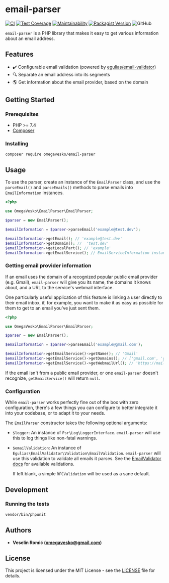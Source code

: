 # email-parser

[![CI](https://github.com/omegavesko/email-parser/actions/workflows/main.yml/badge.svg)](https://github.com/omegavesko/email-parser/actions/workflows/main.yml)
[![Test Coverage](https://api.codeclimate.com/v1/badges/f49d82f0fda12e94536a/test_coverage)](https://codeclimate.com/github/omegavesko/email-parser/test_coverage)
[![Maintainability](https://api.codeclimate.com/v1/badges/f49d82f0fda12e94536a/maintainability)](https://codeclimate.com/github/omegavesko/email-parser/maintainability)
[![Packagist Version](https://img.shields.io/packagist/v/omegavesko/email-parser.svg)](https://packagist.org/packages/omegavesko/email-parser)
![GitHub](https://img.shields.io/github/license/omegavesko/email-parser.svg)

`email-parser` is a PHP library that makes it easy to get various information
about an email address.

## Features

- ✔️ Configurable email validation (powered by [egulias/email-validator](https://github.com/egulias/EmailValidator))
- 🔍 Separate an email address into its segments
- 🌎 Get information about the email provider, based on the domain

## Getting Started

### Prerequisites

- PHP >= 7.4
- [Composer](https://getcomposer.org/)

### Installing

```bash
composer require omegavesko/email-parser
```

## Usage

To use the parser, create an instance of the `EmailParser` class, and use the
`parseEmail()` and `parseEmails()` methods to parse emails into `EmailInformation`
instances.

```php
<?php

use OmegaVesko\EmailParser\EmailParser;

$parser = new EmailParser();

$emailInformation = $parser->parseEmail('example@test.dev');

$emailInformation->getEmail(); // 'example@test.dev'
$emailInformation->getDomain(); //  'test.dev'
$emailInformation->getLocalPart(); // 'example'
$emailInformation->getEmailService(); // EmailServiceInformation instance (or null)

```

### Getting email provider information

If an email uses the domain of a recognized popular public email provider
(e.g. Gmail), `email-parser` will give you its name, the domains it knows about,
and a URL to the service's webmail interface.

One particularly useful application of this feature is linking a user directly
to their email inbox, if, for example, you want to make it as easy as possible
for them to get to an email you've just sent them.

```php
<?php

use OmegaVesko\EmailParser\EmailParser;

$parser = new EmailParser();

$emailInformation = $parser->parseEmail('example@gmail.com');

$emailInformation->getEmailService()->getName(); // 'Gmail'
$emailInformation->getEmailService()->getDomains(); // ['gmail.com', 'googlemail.com']
$emailInformation->getEmailService()->getWebmailUrl(); // 'https://mail.google.com/'
```

If the email isn't from a public email provider, or one `email-parser` doesn't
recognize, `getEmailService()` will return `null`.

### Configuration

While `email-parser` works perfectly fine out of the box with zero configuration,
there's a few things you can configure to better integrate it into your codebase,
or to adapt it to your needs.

The `EmailParser` constructor takes the following optional arguments:

- `$logger`: An instance of `Psr\Log\LoggerInterface`. `email-parser` will use this to log
  things like non-fatal warnings.
- `$emailValidation`: An instance of `Egulias\EmailValidator\Validation\EmailValidation`.
  `email-parser` will use this validation to validate all emails it parses. See the
  [EmailValidator docs](https://github.com/egulias/EmailValidator#available-validations)
  for available validations.

  If left blank, a simple `RFCValidation` will be used as
  a sane default.

## Development

### Running the tests

```bash
vendor/bin/phpunit
```

## Authors

- **Veselin Romić (omegavesko@gmail.com)**

## License

This project is licensed under the MIT License - see the [LICENSE](LICENSE)
file for details.

